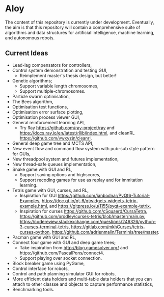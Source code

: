 # Aloy

The content of this repository is currently under development. Eventually, the aim is that this repository will contain a comprehensive suite of algorithms and data structures for artificial intelligence, machine learning, and autonomous robots.

## Current Ideas

- Lead-lag compensators for controllers,
- Control system demonstration and testing GUI,
    - Reimplement master's thesis design, but better!
- Genetic algorithms;
    - Support variable length chromosomes,
    - Support multiple-chromosomes.
- Particle swarm optimisation,
- The Bees algorithm,
- Optimisation test functions,
- Optimisation error surface plotting,
- Optimisation process viewer GUI,
- General reinforcement learning API,
    - Try Ray https://github.com/ray-project/ray and https://docs.ray.io/en/latest/rllib/index.html, and cleanRL https://github.com/vwxyzjn/cleanrl.
- General deep game tree and MCTS API,
- New event flow and command flow system with pub-sub style pattern for GUIs,
- New threadpool system and futures implementation,
- New thread-safe queues implementation,
- Snake game with GUI and RL,
    - Support saving options and highscores,
    - Support recoding games for use as replay and for immitation learning.
- Tetris game with GUI, curses, and RL,
    - Inspiration for GUI https://github.com/janbodnar/PyQt6-Tutorial-Examples, https://doc.qt.io/qt-6/qtwidgets-widgets-tetrix-example.html, and https://gitpress.io/u/1155/pyqt-example-tetrix,
    - Inspiration for curses https://github.com/cSquaerd/CursaTetra, https://github.com/orodley/curses-tetris/blob/master/main.py, https://codereview.stackexchange.com/questions/249326/python-3-curses-terminal-tetris, https://gitlab.com/mkhCurses/tetris-curses-python, https://github.com/adrienmalin/Terminis/tree/master.
- Pacman game with GUI and RL,
- Connect four game with GUI and deep game trees;
    - Take inspiration from http://blog.gamesolver.org/ and https://github.com/PascalPons/connect4.
    - Support playing over socket connection.
- Block breaker game using PyGame,
- Control interface for robots,
- Control and path planning simulator GUI for robots,
- More efficient data holders and multi-table data holders that you can attach to other classse and objects to capture performance statistics,
- Benchmarking tools.
